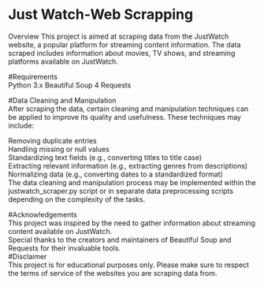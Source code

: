 # Just Watch-Web Scrapping


Overview
This project is aimed at scraping data from the JustWatch website, a popular platform for streaming content information. The data scraped includes information about movies, TV shows, and streaming platforms available on JustWatch.

#Requirements           
Python 3.x
Beautiful Soup 4
Requests

#Data Cleaning and Manipulation       
After scraping the data, certain cleaning and manipulation techniques can be applied to improve its quality and usefulness. These techniques may include:

Removing duplicate entries          
Handling missing or null values       
Standardizing text fields (e.g., converting titles to title case)      
Extracting relevant information (e.g., extracting genres from descriptions)          
Normalizing data (e.g., converting dates to a standardized format)      
The data cleaning and manipulation process may be implemented within the justwatch_scraper.py script or in separate data preprocessing scripts depending on the complexity of the tasks.   

#Acknowledgements          
This project was inspired by the need to gather information about streaming content available on JustWatch.      
Special thanks to the creators and maintainers of Beautiful Soup and Requests for their invaluable tools.        
#Disclaimer        
This project is for educational purposes only. Please make sure to respect the terms of service of the websites you are scraping data from.
